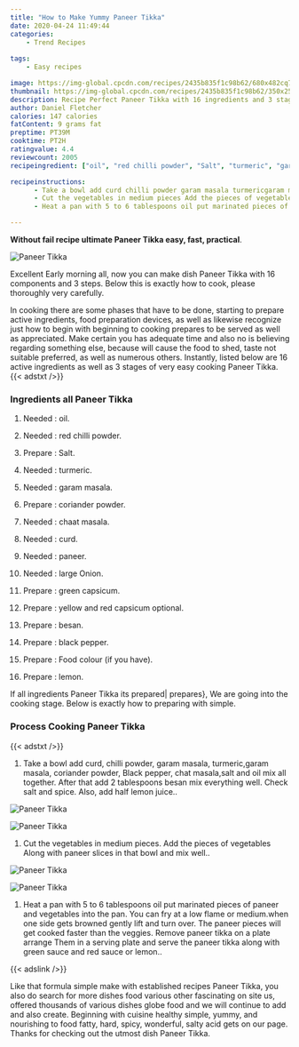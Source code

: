 ```yaml
---
title: "How to Make Yummy Paneer Tikka"
date: 2020-04-24 11:49:44
categories:
    - Trend Recipes
    
tags:
    - Easy recipes

image: https://img-global.cpcdn.com/recipes/2435b835f1c98b62/680x482cq70/paneer-tikka-recipe-main-photo.jpg
thumbnail: https://img-global.cpcdn.com/recipes/2435b835f1c98b62/350x250cq70/paneer-tikka-recipe-main-photo.jpg
description: Recipe Perfect Paneer Tikka with 16 ingredients and 3 stages of easy cooking.
author: Daniel Fletcher
calories: 147 calories
fatContent: 9 grams fat
preptime: PT39M
cooktime: PT2H
ratingvalue: 4.4
reviewcount: 2005
recipeingredient: ["oil", "red chilli powder", "Salt", "turmeric", "garam masala", "coriander powder", "chaat masala", "curd", "paneer", "large Onion", "green capsicum", "yellow and red capsicum optional", "besan", "black pepper", "Food colour if you have", "lemon"]

recipeinstructions: 
      - Take a bowl add curd chilli powder garam masala turmericgaram masala coriander powder Black pepper chat masalasalt and oil mix all together After that add 2 tablespoons besan mix everything well Check salt and spice Also add half lemon juice 
      - Cut the vegetables in medium pieces Add the pieces of vegetables Along with paneer slices in that bowl and mix well 
      - Heat a pan with 5 to 6 tablespoons oil put marinated pieces of paneer and vegetables into the pan You can fry at a low flame or mediumwhen one side gets browned gently lift and turn over The paneer pieces will get cooked faster than the veggies Remove paneer tikka on a plate arrange Them in a serving plate and serve the paneer tikka along with green sauce and red sauce or lemon

---
```




**Without fail recipe ultimate Paneer Tikka easy, fast, practical**. 


![Paneer Tikka](https://img-global.cpcdn.com/recipes/2435b835f1c98b62/680x482cq70/paneer-tikka-recipe-main-photo.jpg "Paneer Tikka")




Excellent Early morning all, now you can make dish Paneer Tikka with 16 components and 3 steps. Below this is exactly how to cook, please thoroughly very carefully.

In cooking there are some phases that have to be done, starting to prepare active ingredients, food preparation devices, as well as likewise recognize just how to begin with beginning to cooking prepares to be served as well as appreciated. Make certain you has adequate time and also no is believing regarding something else, because will cause the food to shed, taste not suitable preferred, as well as numerous others. Instantly, listed below are 16 active ingredients as well as 3 stages of very easy cooking Paneer Tikka.
{{< adstxt />}}

### Ingredients all Paneer Tikka


1. Needed  : oil.

1. Needed  : red chilli powder.

1. Prepare  : Salt.

1. Needed  : turmeric.

1. Needed  : garam masala.

1. Prepare  : coriander powder.

1. Needed  : chaat masala.

1. Needed  : curd.

1. Needed  : paneer.

1. Needed  : large Onion.

1. Prepare  : green capsicum.

1. Prepare  : yellow and red capsicum optional.

1. Prepare  : besan.

1. Prepare  : black pepper.

1. Prepare  : Food colour (if you have).

1. Prepare  : lemon.



If all ingredients Paneer Tikka its prepared| prepares}, We are going into the cooking stage. Below is exactly how to preparing with simple.

### Process Cooking Paneer Tikka

{{< adstxt />}}


1. Take a bowl add curd, chilli powder, garam masala, turmeric,garam masala, coriander powder, Black pepper, chat masala,salt and oil mix all together. After that add 2 tablespoons besan mix everything well. Check salt and spice. Also, add half lemon juice..



![Paneer Tikka](https://img-global.cpcdn.com/steps/4c1c5436a961d8cc/160x128cq70/paneer-tikka-recipe-step-1-photo.jpg" "Paneer Tikka")

![Paneer Tikka](https://img-global.cpcdn.com/steps/2442944d1c1fa795/160x128cq70/paneer-tikka-recipe-step-1-photo.jpg" "Paneer Tikka")



1. Cut the vegetables in medium pieces. Add the pieces of vegetables Along with paneer slices in that bowl and mix well..



![Paneer Tikka](https://img-global.cpcdn.com/steps/0916c9c8b76d3929/160x128cq70/paneer-tikka-recipe-step-2-photo.jpg" "Paneer Tikka")

![Paneer Tikka](https://img-global.cpcdn.com/steps/f4101bbcee788127/160x128cq70/paneer-tikka-recipe-step-2-photo.jpg" "Paneer Tikka")



1. Heat a pan with 5 to 6 tablespoons oil put marinated pieces of paneer and vegetables into the pan. You can fry at a low flame or medium.when one side gets browned gently lift and turn over. The paneer pieces will get cooked faster than the veggies. Remove paneer tikka on a plate arrange Them in a serving plate and serve the paneer tikka along with green sauce and red sauce or lemon..





{{< adslink />}}

Like that formula simple make with established recipes Paneer Tikka, you also do search for more dishes food various other fascinating on site us, offered thousands of various dishes globe food and we will continue to add and also create. Beginning with cuisine healthy simple, yummy, and nourishing to food fatty, hard, spicy, wonderful, salty acid gets on our page. Thanks for checking out the utmost dish Paneer Tikka.
